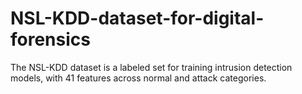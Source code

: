 # NSL-KDD-dataset-for-digital-forensics
The NSL-KDD dataset is a labeled set for training intrusion detection models, with 41 features across normal and attack categories.
